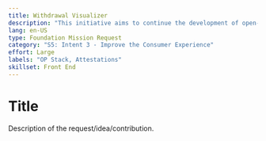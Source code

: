 ```yaml
---
title: Withdrawal Visualizer 
description: "This initiative aims to continue the development of open-source infrastructure for the Optimism Collective towards strategically enabling the governance-related incentives to achieve objectives of: increasing OP votable supply, increasing active OP delegations, and rewarding beneficial delegate behavior (including participation and involvement)."
lang: en-US
type: Foundation Mission Request
category: "S5: Intent 3 - Improve the Consumer Experience"
effort: Large 
labels: "OP Stack, Attestations"
skillset: Front End
---
```


# Title

Description of the request/idea/contribution. 